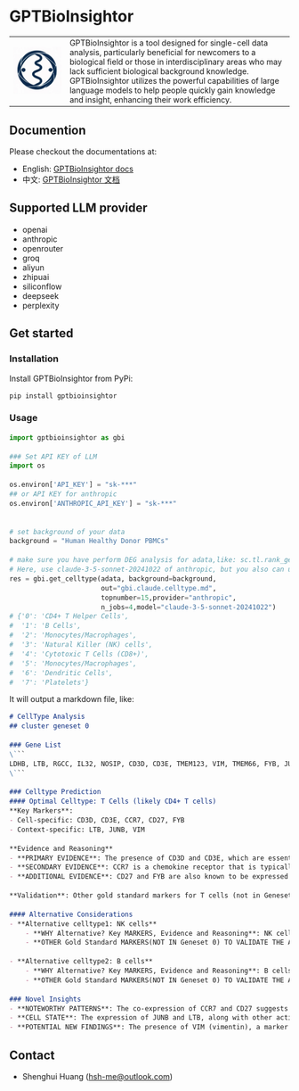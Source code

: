 # GPTBioInsightor

<table>
    <tr>
        <td><img src="https://raw.githubusercontent.com/huang-sh/GPTBioInsightor/main/docs/en/source/img/logo.png"></td><td>GPTBioInsightor is a tool designed for single-cell data analysis, particularly beneficial for newcomers to a biological field or those in interdisciplinary areas who may lack sufficient biological background knowledge. GPTBioInsightor utilizes the powerful capabilities of large language models to help people quickly gain knowledge and insight, enhancing their work efficiency.</td>
    </tr>
</table>

## Documention

Please checkout the documentations at:
- English: [GPTBioInsightor docs](https://gptbioinsightor.readthedocs.io/en/latest/)
- 中文: [GPTBioInsightor 文档](https://gptbioinsightor.readthedocs.io/zh-cn/latest/)

## Supported LLM provider
 - openai
 - anthropic
 - openrouter
 - groq
 - aliyun
 - zhipuai
 - siliconflow
 - deepseek
 - perplexity

## Get started
### Installation

Install GPTBioInsightor from PyPi:
```shell
pip install gptbioinsightor
```

### Usage


```python
import gptbioinsightor as gbi 

### Set API KEY of LLM 
import os

os.environ['API_KEY'] = "sk-***"
## or API KEY for anthropic
os.environ['ANTHROPIC_API_KEY'] = "sk-***"


# set background of your data
background = "Human Healthy Donor PBMCs" 

# make sure you have perform DEG analysis for adata,like: sc.tl.rank_genes_groups(adata, "leiden", method="wilcoxon")
# Here, use claude-3-5-sonnet-20241022 of anthropic, but you also can use other supported LLM provider.
res = gbi.get_celltype(adata, background=background, 
                       out="gbi.claude.celltype.md", 
                       topnumber=15,provider="anthropic", 
                       n_jobs=4,model="claude-3-5-sonnet-20241022")
# {'0': 'CD4+ T Helper Cells',
#  '1': 'B Cells',
#  '2': 'Monocytes/Macrophages',
#  '3': 'Natural Killer (NK) cells',
#  '4': 'Cytotoxic T Cells (CD8+)',
#  '5': 'Monocytes/Macrophages',
#  '6': 'Dendritic Cells',
#  '7': 'Platelets'}
```

It will output a markdown file, like:
```markdown
# CellType Analysis
## cluster geneset 0

### Gene List
\```
LDHB, LTB, RGCC, IL32, NOSIP, CD3D, CD3E, TMEM123, VIM, TMEM66, FYB, JUNB, CCR7, CD27, MYL12A
\```

### Celltype Prediction
#### Optimal Celltype: T Cells (likely CD4+ T cells)
**Key Markers**:
- Cell-specific: CD3D, CD3E, CCR7, CD27, FYB
- Context-specific: LTB, JUNB, VIM

**Evidence and Reasoning**
- **PRIMARY EVIDENCE**: The presence of CD3D and CD3E, which are essential components of the T cell receptor complex, strongly indicates a T cell population. These markers are highly specific to T cells.
- **SECONDARY EVIDENCE**: CCR7 is a chemokine receptor that is typically expressed on naïve and central memory T cells, suggesting that these cells may be in a non-activated or memory state.
- **ADDITIONAL EVIDENCE**: CD27 and FYB are also known to be expressed in T cells, particularly in activated T cells. LTB (lymphotoxin beta) and JUNB (a transcription factor) are involved in T cell activation and function.

**Validation**: Other gold standard markers for T cells (not in Geneset 0) include CD4, CD8, and TCRα/β. For CD4+ T cells, additional markers like CD45RA and CD45RO can be used to distinguish between naïve and memory T cells.

#### Alternative Considerations
- **Alternative celltype1: NK cells**
    - **WHY Alternative? Key MARKERS, Evidence and Reasoning**: NK cells can express some of the markers found in this geneset, such as CCR7 and CD27, but the presence of CD3D and CD3E, which are not expressed in NK cells, makes this less likely.
    - **OTHER Gold Standard MARKERS(NOT IN Geneset 0) TO VALIDATE THE Alternative celltype1**: NK cells would typically express NKp46, KIRs, and NKG2D, which are not present in this geneset.

- **Alternative celltype2: B cells**
    - **WHY Alternative? Key MARKERS, Evidence and Reasoning**: B cells do not typically express CD3D and CD3E, which are strong T cell markers. However, some B cell markers like CD27 and CCR7 are present, which might lead to confusion. The absence of B cell-specific markers like CD19 and CD20 makes this alternative less likely.
    - **OTHER Gold Standard MARKERS(NOT IN Geneset 0) TO VALIDATE THE Alternative celltype2**: B cells would typically express CD19, CD20, and surface IgM, which are not present in this geneset.

### Novel Insights
- **NOTEWORTHY PATTERNS**: The co-expression of CCR7 and CD27 suggests a population of T cells that are either naïve or central memory T cells.
- **CELL STATE**: The expression of JUNB and LTB, along with other activation-related genes, suggests that these T cells may be in an activated or recently activated state.
- **POTENTIAL NEW FINDINGS**: The presence of VIM (vimentin), a marker often associated with mesenchymal cells, in T cells is intriguing and could indicate a unique subset of T cells or a state of T cells that have undergone some form of stress or activation leading to the upregulation of vimentin.

```

## Contact

- Shenghui Huang (hsh-me@outlook.com)
